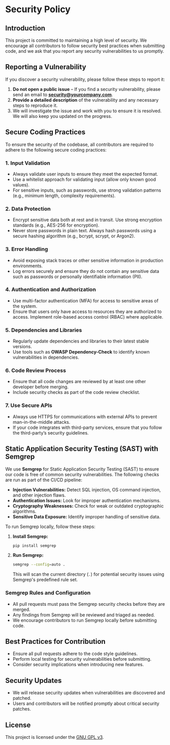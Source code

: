 
# Security Policy

## Introduction

This project is committed to maintaining a high level of security. We encourage all contributors to follow security best practices when submitting code, and we ask that you report any security vulnerabilities to us promptly. 

## Reporting a Vulnerability

If you discover a security vulnerability, please follow these steps to report it:

1. **Do not open a public issue** – If you find a security vulnerability, please send an email to **security@yourcompany.com**.
2. **Provide a detailed description** of the vulnerability and any necessary steps to reproduce it.
3. We will investigate the issue and work with you to ensure it is resolved. We will also keep you updated on the progress.

## Secure Coding Practices

To ensure the security of the codebase, all contributors are required to adhere to the following secure coding practices:

### 1. **Input Validation**
   - Always validate user inputs to ensure they meet the expected format.
   - Use a whitelist approach for validating input (allow only known good values).
   - For sensitive inputs, such as passwords, use strong validation patterns (e.g., minimum length, complexity requirements).

### 2. **Data Protection**
   - Encrypt sensitive data both at rest and in transit. Use strong encryption standards (e.g., AES-256 for encryption).
   - Never store passwords in plain text. Always hash passwords using a secure hashing algorithm (e.g., bcrypt, scrypt, or Argon2).

### 3. **Error Handling**
   - Avoid exposing stack traces or other sensitive information in production environments.
   - Log errors securely and ensure they do not contain any sensitive data such as passwords or personally identifiable information (PII).

### 4. **Authentication and Authorization**
   - Use multi-factor authentication (MFA) for access to sensitive areas of the system.
   - Ensure that users only have access to resources they are authorized to access. Implement role-based access control (RBAC) where applicable.

### 5. **Dependencies and Libraries**
   - Regularly update dependencies and libraries to their latest stable versions.
   - Use tools such as **OWASP Dependency-Check** to identify known vulnerabilities in dependencies.

### 6. **Code Review Process**
   - Ensure that all code changes are reviewed by at least one other developer before merging.
   - Include security checks as part of the code review checklist.

### 7. **Use Secure APIs**
   - Always use HTTPS for communications with external APIs to prevent man-in-the-middle attacks.
   - If your code integrates with third-party services, ensure that you follow the third-party’s security guidelines.

## Static Application Security Testing (SAST) with Semgrep

We use **Semgrep** for Static Application Security Testing (SAST) to ensure our code is free of common security vulnerabilities. The following checks are run as part of the CI/CD pipeline:

- **Injection Vulnerabilities:** Detect SQL injection, OS command injection, and other injection flaws.
- **Authentication Issues:** Look for improper authentication mechanisms.
- **Cryptography Weaknesses:** Check for weak or outdated cryptographic algorithms.
- **Sensitive Data Exposure:** Identify improper handling of sensitive data.

To run Semgrep locally, follow these steps:

1. **Install Semgrep:**

   ```bash
   pip install semgrep
   ```

2. **Run Semgrep:**

   ```bash
   semgrep --config=auto .
   ```

   This will scan the current directory (`.`) for potential security issues using Semgrep's predefined rule set.

### Semgrep Rules and Configuration

- All pull requests must pass the Semgrep security checks before they are merged.
- Any findings from Semgrep will be reviewed and triaged as needed.
- We encourage contributors to run Semgrep locally before submitting code.

## Best Practices for Contribution

- Ensure all pull requests adhere to the code style guidelines.
- Perform local testing for security vulnerabilities before submitting.
- Consider security implications when introducing new features.

## Security Updates

- We will release security updates when vulnerabilities are discovered and patched.
- Users and contributors will be notified promptly about critical security patches.
  
## License

This project is licensed under the [GNU GPL v3](LICENSE).
